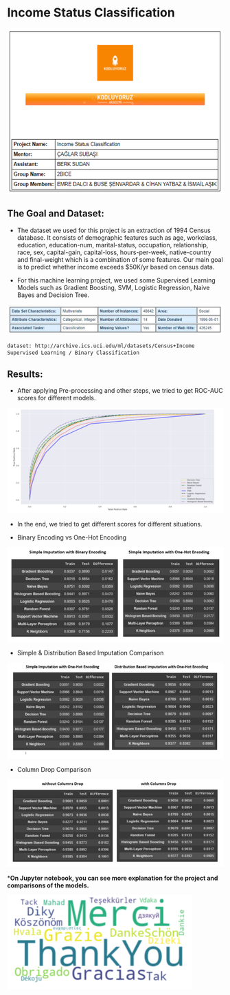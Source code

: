 # Income Status Classification



![About Us](images/about.PNG?raw=true "About Us")






##  **The Goal and Dataset:**
* The dataset we used for this project is an extraction of 1994 Census database. It consists of demographic features such as age, workclass, education, education-num, marital-status, occupation, relationship, race, sex, capital-gain, capital-loss, hours-per-week, native-country and final-weight which is a combination of some features. Our main goal is to predict whether income exceeds $50K/yr based on census data.

* For this machine learning project, we used some Supervised Learning Models such as Gradient Boosting, SVM, Logistic Regression, Naive Bayes and Decision Tree.


![Dataset](images/dataset.PNG?raw=true "Dataset")



	dataset: http://archive.ics.uci.edu/ml/datasets/Census+Income 
	Supervised Learning / Binary Classification				
	


## **Results:**

* After applying Pre-processing and other steps, we tried to get ROC-AUC scores for different models.


![Roc-Auc Compression for Different Models](images/roc-auc_comparison.PNG?raw=true "dataset")



* In the end, we tried to get different scores for different situations.

* Binary Encoding vs One-Hot Encoding

![Binary Encoding vs One-Hot Encoding](images/Binary_Encoding_vs_One-Hot_Encoding.PNG?raw=true "dataset")


* Simple & Distribution Based Imputation Comparison

![Simple & Distribution Based Imputation Comparison](images/Simple_vs_Distribution_Based_Imputation_Comparison.PNG?raw=true "dataset")



* Column Drop Comparison

![Column Drop Comparison](images/Column_Drop_Comparison.PNG?raw=true "dataset")







***On Jupyter notebook, you can see more explanation for the project and comparisons of the models.**


![Thank You](images/thanks.PNG?raw=true "dataset")

	
	
	
	

